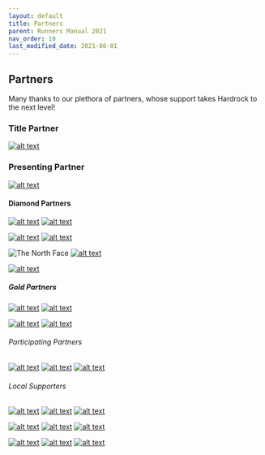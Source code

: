```yaml
---
layout: default
title: Partners
parent: Runners Manual 2021
nav_order: 10
last_modified_date: 2021-06-01
---
```


## Partners

Many thanks to our plethora of partners, whose support takes Hardrock to the next level!

### Title Partner

[![alt text](/assets/images/HR100-Partner-Smartwool.jpg)](http://www.smartwool.com/)

### Presenting Partner

[![alt text](/assets/images/HR100-Partner-Gu.jpg)](http://guenergy.com/)

#### Diamond Partners

[![alt text](/assets/images/HR100-Partner-Altra.jpg)](http://www.altrarunning.com/) [![alt text](/assets/images/HR100-Partner-Tailwind.jpg)](http://www.tailwindnutrition.com/)

[![alt text](/assets/images/HR100-Partner-Black-Diamond.png)](https://www.blackdiamondequipment.com/en_US/) [![alt text](/assets/images/HR100-Partner-Trail-Runner-Mag.jpg)](http://trailrunnermag.com/)

![The North Face](/assets/images/HR100-Partner-The-North-Face.jpg) [![alt text](/assets/images/HR100-Partner-Kahtoola.jpg)](http://www.kahtoola.com/)

[![alt text](/assets/images/HR100-Partner-Suunto.jpg)](https://www.suunto.com/en-us/)

##### Gold Partners

[![alt text](/assets/images/HR100-Partner-Ultimate-Direction.png)](http://www.ultimatedirection.com/) [![alt text](/assets/images/HR100-Partner-Squirrels-Nut-Butter.jpg)](http://www.squirrelsnutbutter.com/)

[![alt text](/assets/images/HR100-Partner-OpenSplitTime.jpg)](http://www.opensplittime.org/) [![alt text](/assets/images/HR100-Partner-Hypoxico.jpg)](https://hypoxico.com/)

###### Participating Partners

[![alt text](/assets/images/HR100-Partner-High-Desert-Drop-Bags.png)](http://highdesertdropbags.com/hddb/index.php) [![alt text](/assets/images/HR100-Partner-Aravaipa.png)](http://aravaiparunning.com/) [![alt text](/assets/images/HR100-Partner-Berkeley-Park.jpg)](https://www.berkeleyparkrunningcompany.com/)

###### Local Supporters

[![alt text](/assets/images/HR100-Partner-TabletoFarmCompost.jpg)](http://www.tabletofarmcompost.com/) [![alt text](/assets/images/HR100-Partner-Silverton-Grocery.png)](https://www.facebook.com/silvertongrocery/?fref=ts) [![alt text](/assets/images/HR100-Partner-Jameson.png)](https://www.jamesoncoffee.com/) 

[![alt text](/assets/images/HR100-Partner-Silverton-Mountain.png)](https://silvertonmountain.com/page/home) [![alt text](/assets/images/HR100-Partner-Global-Shelters.png)](http://www.globalshelters.com/) [![alt text](/assets/images/HR100-Partner-Silverton.png)](http://www.silvertoncolorado.com/) 

[![alt text](/assets/images/HR100-Partner-Eureka-Lodge.JPG)](http://www.eurekalodgecolorado.com/) [![alt text](/assets/images/HR100-Partner-Life-Blanket.png)](http://lifeblanket.com/) [![alt text](/assets/images/HR100-Partner-Ouray.png)](http://www.ouraycolorado.com/)
